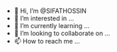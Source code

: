 - 👋 Hi, I’m @SIFATHOSSIN
- 👀 I’m interested in ...
- 🌱 I’m currently learning ...
- 💞️ I’m looking to collaborate on ...
- 📫 How to reach me ...

<!---
SIFATHOSSIN/SIFATHOSSIN is a ✨ special ✨ repository because its `README.md` (this file) appears on your GitHub profile.
You can click the Preview link to take a look at your changes.
--->
